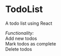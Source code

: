 # TodoList
A todo list using React


*Functionality:*\
Add new todos\
Mark todos as complete\
Delete todos

